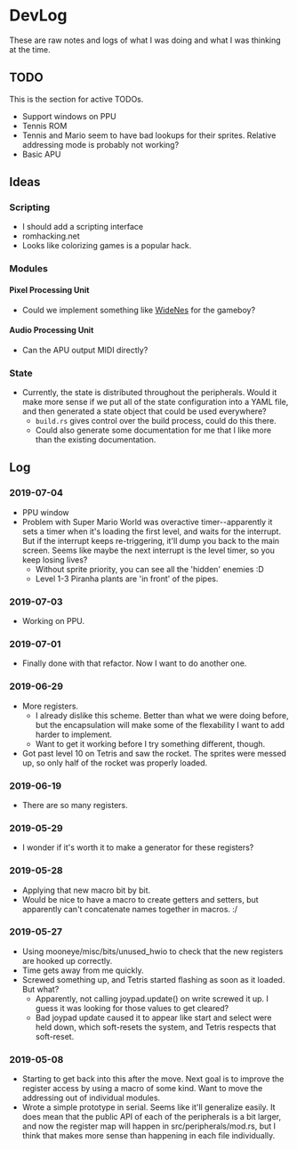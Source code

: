 # DevLog

These are raw notes and logs of what I was doing and what I was thinking at the time.

## TODO

This is the section for active TODOs.

* Support windows on PPU
 * Tennis ROM
 * Tennis and Mario seem to have bad lookups for their sprites. Relative addressing mode is probably
   not working?
* Basic APU


## Ideas

### Scripting

* I should add a scripting interface
* romhacking.net
 * Looks like colorizing games is a popular hack.

### Modules

#### Pixel Processing Unit

* Could we implement something like [WideNes](http://prilik.com/blog/2018/08/24/wideNES.html) for
  the gameboy?

#### Audio Processing Unit

* Can the APU output MIDI directly?

### State

* Currently, the state is distributed throughout the peripherals. Would it make more sense if we put
  all of the state configuration into a YAML file, and then generated a state object that could be
  used everywhere?
  * `build.rs` gives control over the build process, could do this there.
  * Could also generate some documentation for me that I like more than the existing documentation.

## Log

### 2019-07-04

 * PPU window
 * Problem with Super Mario World was overactive timer--apparently it sets a timer when it's
   loading the first level, and waits for the interrupt. But if the interrupt keeps re-triggering,
   it'll dump you back to the main screen. Seems like maybe the next interrupt is the level timer,
   so you keep losing lives?
   * Without sprite priority, you can see all the 'hidden' enemies :D
   * Level 1-3 Piranha plants are 'in front' of the pipes.

### 2019-07-03

 * Working on PPU.

### 2019-07-01

 * Finally done with that refactor. Now I want to do another one.

### 2019-06-29

 * More registers.
   * I already dislike this scheme. Better than what we were doing before, but the encapsulation
     will make some of the flexability I want to add harder to implement.
   * Want to get it working before I try something different, though.
 * Got past level 10 on Tetris and saw the rocket. The sprites were messed up, so only half of the
   rocket was properly loaded.

### 2019-06-19

* There are so many registers.

### 2019-05-29

* I wonder if it's worth it to make a generator for these registers?

### 2019-05-28

* Applying that new macro bit by bit.
* Would be nice to have a macro to create getters and setters, but apparently can't concatenate
  names together in macros. :/

### 2019-05-27

* Using mooneye/misc/bits/unused\_hwio to check that the new registers are hooked up correctly.
* Time gets away from me quickly.
* Screwed something up, and Tetris started flashing as soon as it loaded. But what?
  * Apparently, not calling joypad.update() on write screwed it up. I guess it was looking for
    those values to get cleared?
  * Bad joypad update caused it to appear like start and select were held down, which soft-resets
    the system, and Tetris respects that soft-reset.

### 2019-05-08

* Starting to get back into this after the move. Next goal is to improve the register access by
  using a macro of some kind. Want to move the addressing out of individual modules.
* Wrote a simple prototype in serial. Seems like it'll generalize easily. It does mean that the
  public API of each of the peripherals is a bit larger, and now the register map will happen in
  src/peripherals/mod.rs, but I think that makes more sense than happening in each file
  individually.
